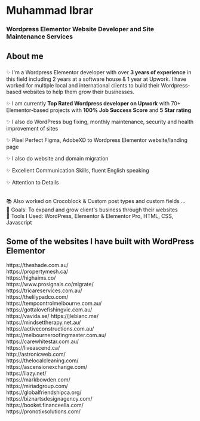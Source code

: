 <h1 align="left">Muhammad Ibrar</h1>

###

 <h3 align="left">Wordpress Elementor Website Developer and Site Maintenance Services </h3>


###

<h2 align="left">About me</h2>

###

<p align="left"> ✨  I'm a Wordpress Elementor developer with over <b>3 years of experience</b> in this field including 2 years at a software house & 1 year at Upwork. I have worked for multiple local and international clients to build their Wordpress-based websites to help them grow their businesses. 
<p> ✨ I am currently <b>Top Rated Wordpress developer on Upwork</b> with 70+ Elementor-based projects with <b>100% Job Success Score</b> and <b>5 Star rating</b> </p>
<p> ✨ I also do WordPress bug fixing, monthly maintenance, security and health improvement of sites 
 <p> ✨ Pixel Perfect Figma, AdobeXD to Wordpress Elementor website/landing page </p>
<p> ✨ I also do website and domain migration </p>
<p> ✨ Excellent Communication Skills, fluent English speaking</p> 
<p>✨ Attention to Details</p>
 <br>📚 Also worked on Crocoblock & Custom post types and custom fields ...<br>🎯 Goals: To expand and grow client's business through their websites<br>🎲 Tools I Used: WordPress, Elementor & Elementor Pro, HTML, CSS, Javascript</p>

###
<h2 align="left">Some of the websites I have built with WordPress Elementor</h2>
https://theshade.com.au/<br>
https://propertymesh.ca/<br>
https://highaims.co/<br>
https://www.prosignals.co/migrate/<br>
https://tricareservices.com.au/ <br>
https://thelilypadco.com/<br>
https://tempcontrolmelbourne.com.au/ <br>
https://gottalovefishingvic.com.au/ <br>
https://vavida.se/ <be>
https://jleblanc.me/<br>
https://mindsettherapy.net.au/ <br>
https://activeconstructions.com.au/ <br>
https://melbourneroofingmaster.com.au/ <br>
https://carewhitestar.com.au/ <br>
https://liveascend.ca/ <br> 
http://astronicweb.com/ <br> 
https://thelocalcleaning.com/ <br>
https://ascensionexchange.com/ <br>
https://ilazy.net/<br>
https://markbowden.com/<br>
https://miriadgroup.com/<br>
https://globalfriendshipca.org/<br>
https://biznartsdesignagency.com/<br>
https://booket.financeella.com/<br>
https://pronotixsolutions.com/



###





